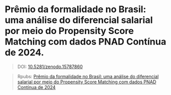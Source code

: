 # Prêmio da formalidade no Brasil: uma análise do diferencial salarial por meio do Propensity Score Matching com dados PNAD Contínua de 2024.

> DOI: [10.5281/zenodo.15787860](https://doi.org/10.5281/zenodo.15787860)

> Rpubs: [Prêmio da formalidade no Brasil: uma análise do diferencial salarial por meio do Propensity Score Matching com dados PNAD Contínua de 2024](https://rpubs.com/JVC7/psm_pnad_ecotrabalho)

